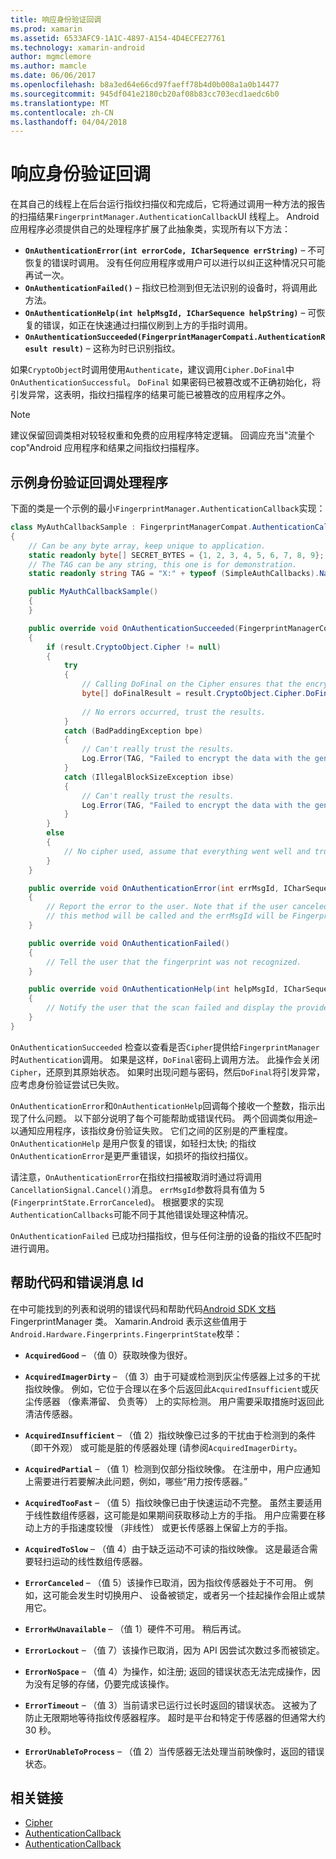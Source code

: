 ```yaml
---
title: 响应身份验证回调
ms.prod: xamarin
ms.assetid: 6533AFC9-1A1C-4897-A154-4D4ECFE27761
ms.technology: xamarin-android
author: mgmclemore
ms.author: mamcle
ms.date: 06/06/2017
ms.openlocfilehash: b8a3ed64e66cd97faeff78b4d0b008a1a0b14477
ms.sourcegitcommit: 945df041e2180cb20af08b83cc703ecd1aedc6b0
ms.translationtype: MT
ms.contentlocale: zh-CN
ms.lasthandoff: 04/04/2018
---
```

# <a name="responding-to-authentication-callbacks"></a>响应身份验证回调

在其自己的线程上在后台运行指纹扫描仪和完成后，它将通过调用一种方法的报告的扫描结果`FingerprintManager.AuthenticationCallback`UI 线程上。 Android 应用程序必须提供自己的处理程序扩展了此抽象类，实现所有以下方法：

* **`OnAuthenticationError(int errorCode, ICharSequence errString)`** &ndash; 不可恢复的错误时调用。 没有任何应用程序或用户可以进行以纠正这种情况只可能再试一次。
* **`OnAuthenticationFailed()`** &ndash; 指纹已检测到但无法识别的设备时，将调用此方法。
* **`OnAuthenticationHelp(int helpMsgId, ICharSequence helpString)`** &ndash; 可恢复的错误，如正在快速通过扫描仪刷到上方的手指时调用。
* **`OnAuthenticationSucceeded(FingerprintManagerCompati.AuthenticationResult result)`** &ndash; 这称为时已识别指纹。

如果`CryptoObject`时调用使用`Authenticate`，建议调用`Cipher.DoFinal`中`OnAuthenticationSuccessful`。
`DoFinal` 如果密码已被篡改或不正确初始化，将引发异常，这表明，指纹扫描程序的结果可能已被篡改的应用程序之外。


> [!NOTE]
> 建议保留回调类相对较轻权重和免费的应用程序特定逻辑。 回调应充当"流量个 cop"Android 应用程序和结果之间指纹扫描程序。

## <a name="a-sample-authentication-callback-handler"></a>示例身份验证回调处理程序

下面的类是一个示例的最小`FingerprintManager.AuthenticationCallback`实现： 

```csharp
class MyAuthCallbackSample : FingerprintManagerCompat.AuthenticationCallback
{
    // Can be any byte array, keep unique to application.
    static readonly byte[] SECRET_BYTES = {1, 2, 3, 4, 5, 6, 7, 8, 9};
    // The TAG can be any string, this one is for demonstration.
    static readonly string TAG = "X:" + typeof (SimpleAuthCallbacks).Name;

    public MyAuthCallbackSample()
    {
    }

    public override void OnAuthenticationSucceeded(FingerprintManagerCompat.AuthenticationResult result)
    {
        if (result.CryptoObject.Cipher != null) 
        {
            try
            {
                // Calling DoFinal on the Cipher ensures that the encryption worked.
                byte[] doFinalResult = result.CryptoObject.Cipher.DoFinal(SECRET_BYTES);
    
                // No errors occurred, trust the results.              
            }
            catch (BadPaddingException bpe)
            {
                // Can't really trust the results.
                Log.Error(TAG, "Failed to encrypt the data with the generated key." + bpe);
            }
            catch (IllegalBlockSizeException ibse)
            {
                // Can't really trust the results.
                Log.Error(TAG, "Failed to encrypt the data with the generated key." + ibse);
            }
        }
        else
        {
            // No cipher used, assume that everything went well and trust the results.
        }
    }

    public override void OnAuthenticationError(int errMsgId, ICharSequence errString)
    {
        // Report the error to the user. Note that if the user canceled the scan,
        // this method will be called and the errMsgId will be FingerprintState.ErrorCanceled.
    }

    public override void OnAuthenticationFailed()
    {
        // Tell the user that the fingerprint was not recognized.
    }

    public override void OnAuthenticationHelp(int helpMsgId, ICharSequence helpString)
    {
        // Notify the user that the scan failed and display the provided hint.
    }
}
```

`OnAuthenticationSucceeded` 检查以查看是否`Cipher`提供给`FingerprintManager`时`Authentication`调用。 如果是这样，`DoFinal`密码上调用方法。 此操作会关闭`Cipher`，还原到其原始状态。 如果时出现问题与密码，然后`DoFinal`将引发异常，应考虑身份验证尝试已失败。

`OnAuthenticationError`和`OnAuthenticationHelp`回调每个接收一个整数，指示出现了什么问题。 以下部分说明了每个可能帮助或错误代码。 两个回调类似用途&ndash;以通知应用程序，该指纹身份验证失败。 它们之间的区别是的严重程度。 `OnAuthenticationHelp` 是用户恢复的错误，如轻扫太快; 的指纹`OnAuthenticationError`是更严重错误，如损坏的指纹扫描仪。

请注意，`OnAuthenticationError`在指纹扫描被取消时通过将调用`CancellationSignal.Cancel()`消息。 `errMsgId`参数将具有值为 5 (`FingerprintState.ErrorCanceled`)。 根据要求的实现`AuthenticationCallbacks`可能不同于其他错误处理这种情况。 

`OnAuthenticationFailed` 已成功扫描指纹，但与任何注册的设备的指纹不匹配时进行调用。 

## <a name="help-codes-and-error-message-ids"></a>帮助代码和错误消息 Id 

在中可能找到的列表和说明的错误代码和帮助代码[Android SDK 文档](http://developer.android.com/reference/android/hardware/fingerprint/FingerprintManager.html#FINGERPRINT_ACQUIRED_GOOD)FingerprintManager 类。 Xamarin.Android 表示这些值用于`Android.Hardware.Fingerprints.FingerprintState`枚举：


-   **`AcquiredGood`** &ndash; （值 0）获取映像为很好。


-   **`AcquiredImagerDirty`** &ndash; （值 3）由于可疑或检测到灰尘传感器上过多的干扰指纹映像。 例如，它位于合理以在多个后返回此`AcquiredInsufficient`或灰尘传感器 （像素滞留、 负责等） 上的实际检测。 用户需要采取措施时返回此清洁传感器。


-   **`AcquiredInsufficient`** &ndash; （值 2）指纹映像已过多的干扰由于检测到的条件 （即干外观） 或可能是脏的传感器处理 (请参阅`AcquiredImagerDirty`。



-   **`AcquiredPartial`** &ndash; （值 1）检测到仅部分指纹映像。 在注册中，用户应通知上需要进行若要解决此问题，例如，哪些&ldquo;用力按传感器。&rdquo;



-   **`AcquiredTooFast`** &ndash; （值 5）指纹映像已由于快速运动不完整。 虽然主要适用于线性数组传感器，这可能是如果期间获取移动上方的手指。 用户应需要在移动上方的手指速度较慢 （非线性） 或更长传感器上保留上方的手指。




-   **`AcquiredToSlow`** &ndash; （值 4）由于缺乏运动不可读的指纹映像。 这是最适合需要轻扫运动的线性数组传感器。



-   **`ErrorCanceled`** &ndash; （值 5）该操作已取消，因为指纹传感器处于不可用。 例如，这可能会发生时切换用户、 设备被锁定，或者另一个挂起操作会阻止或禁用它。



-   **`ErrorHwUnavailable`** &ndash; （值 1）硬件不可用。 稍后再试。




-   **`ErrorLockout`** &ndash; （值 7）该操作已取消，因为 API 因尝试次数过多而被锁定。




-   **`ErrorNoSpace`** &ndash; （值 4）为操作，如注册; 返回的错误状态无法完成操作，因为没有足够的存储，仍要完成该操作。



-   **`ErrorTimeout`** &ndash; （值 3）当前请求已运行过长时返回的错误状态。 这被为了防止无限期地等待指纹传感器程序。 超时是平台和特定于传感器的但通常大约 30 秒。



-   **`ErrorUnableToProcess`** &ndash; （值 2）当传感器无法处理当前映像时，返回的错误状态。



## <a name="related-links"></a>相关链接

- [Cipher](https://docs.oracle.com/javase/7/docs/api/javax/crypto/Cipher.html)
- [AuthenticationCallback](http://developer.android.com/reference/android/hardware/fingerprint/FingerprintManager.AuthenticationCallback.html)
- [AuthenticationCallback](http://developer.android.com/reference/android/support/v4/hardware/fingerprint/FingerprintManagerCompat.AuthenticationCallback.html)

